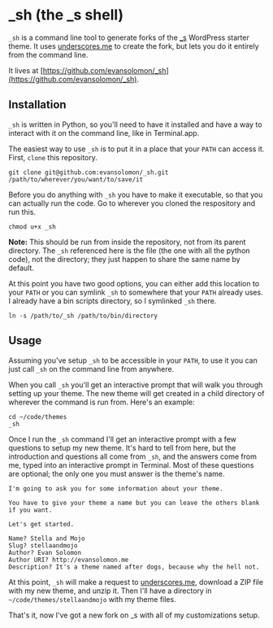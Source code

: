 # _sh (the _s shell)

`_sh` is a command line tool to generate forks of the [_s](https://github.com/Automattic/_s) WordPress starter theme.  It uses [underscores.me](http://underscores.me/) to create the fork, but lets you do it entirely from the command line.

It lives at [https://github.com/evansolomon/_sh](https://github.com/evansolomon/_sh).

## Installation

`_sh` is written in Python, so you'll need to have it installed and have a way to interact with it on the command line, like in Terminal.app.

The easiest way to use `_sh` is to put it in a place that your `PATH` can access it. First, `clone` this repository.

```shell
git clone git@github.com:evansolomon/_sh.git /path/to/wherever/you/want/to/save/it
```

Before you do anything with `_sh` you have to make it executable, so that you can actually run the code. Go to wherever you cloned the respository and run this.

```shell
chmod u+x _sh
```

**Note:** This should be run from inside the repository, not from its parent directory.  The `_sh` referenced here is the file (the one with all the python code), not the directory; they just happen to share the same name by default.

At this point you have two good options, you can either add this location to your `PATH` or you can symlink `_sh` to somewhere that your `PATH` already uses. I already have a bin scripts directory, so I symlinked `_sh` there.

```shell
ln -s /path/to/_sh /path/to/bin/directory
```

## Usage

Assuming you've setup `_sh` to be accessible in your `PATH`, to use it you can just call `_sh` on the command line from anywhere.

When you call `_sh` you'll get an interactive prompt that will walk you through setting up your theme. The new theme will get created in a child directory of wherever the command is run from. Here's an example:

```shell
cd ~/code/themes
_sh
```
Once I run the `_sh` command I'll get an interactive prompt with a few questions to setup my new theme. It's hard to tell from here, but the introduction and questions all come from `_sh`, and the answers come from me, typed into an interactive prompt in Terminal. Most of these questions are optional; the only one you must answer is the theme's name.

```
I'm going to ask you for some information about your theme.

You have to give your theme a name but you can leave the others blank if you want.

Let's get started.

Name? Stella and Mojo
Slug? stellaandmojo
Author? Evan Solomon
Author URI? http://evansolomon.me
Description? It's a theme named after dogs, because why the hell not.
```

At this point, `_sh` will make a request to [underscores.me](http://underscores.me), download a ZIP file with my new theme, and unzip it. Then I'll have a directory in `~/code/themes/stellaandmojo` with my theme files.

That's it, now I've got a new fork on _s with all of my customizations setup.

